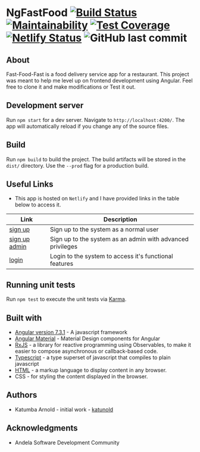 # NgFastFood  [![Build Status](https://travis-ci.org/katunold/ng-Fast-Food.svg?branch=story%2Ftests)](https://travis-ci.org/katunold/ng-Fast-Food) [![Maintainability](https://api.codeclimate.com/v1/badges/99ee8272ebae6acf8a3d/maintainability)](https://codeclimate.com/github/katunold/ng-Fast-Food/maintainability) [![Test Coverage](https://api.codeclimate.com/v1/badges/99ee8272ebae6acf8a3d/test_coverage)](https://codeclimate.com/github/katunold/ng-Fast-Food/test_coverage) [![Netlify Status](https://api.netlify.com/api/v1/badges/a2456fad-2832-4c13-9997-7a35cdb36e7c/deploy-status)](https://app.netlify.com/sites/ng-fast-food/deploys) ![GitHub last commit](https://img.shields.io/github/last-commit/katunold/ng-Fast-Food.svg)

## About

Fast-Food-Fast is a food delivery service app for a restaurant. This project was meant to help me level up on frontend development using Angular.
Feel free to clone it and make modifications or Test it out.

## Development server

Run `npm start` for a dev server. Navigate to `http://localhost:4200/`. The app will automatically reload if you change any of the source files.

## Build

Run `npm build` to build the project. The build artifacts will be stored in the `dist/` directory. Use the `--prod` flag for a production build.

## Useful Links

- This app is hosted on `Netlify` and I have provided links in the table below to access it.  

| Link                                                               | Description                                                |
|--------------------------------------------------------------------|------------------------------------------------------------|
| [sign up](https://ng-fast-food.netlify.com/#/register)             | Sign up to the system as a normal user                     |
| [sign up admin](https://ng-fast-food.netlify.com/#/register/admin) | Sign up to the system as an admin with advanced privileges |
| [login](https://ng-fast-food.netlify.com/#/login)                  | Login to the system to access it's functional features     |

## Running unit tests

Run `npm test` to execute the unit tests via [Karma](https://karma-runner.github.io).

## Built with

- [Angular version 7.3.1](https://angular.io/) - A javascript framework
- [Angular Material](https://material.angular.io/) - Material Design components for Angular
- [RxJS](https://rxjs-dev.firebaseapp.com/) - a library for reactive programming using Observables, to make it easier to compose asynchronous or callback-based code.
- [Typescript](https://www.typescriptlang.org/) - a type superset of javascript that compiles to plain javascript
- [HTML](https://html.com/) - a markup language to display content in any browser.
- CSS - for styling the content displayed in the browser.

## Authors

- Katumba Arnold - initial work - [katunold](https://www.linkedin.com/in/katumba-arnold-7a1270b3/)

## Acknowledgments

- Andela Software Development Community
